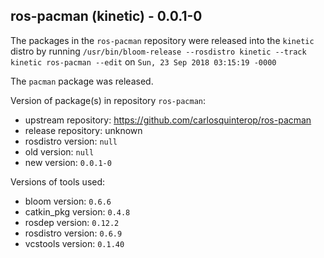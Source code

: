 ## ros-pacman (kinetic) - 0.0.1-0

The packages in the `ros-pacman` repository were released into the `kinetic` distro by running `/usr/bin/bloom-release --rosdistro kinetic --track kinetic ros-pacman --edit` on `Sun, 23 Sep 2018 03:15:19 -0000`

The `pacman` package was released.

Version of package(s) in repository `ros-pacman`:

- upstream repository: https://github.com/carlosquinterop/ros-pacman
- release repository: unknown
- rosdistro version: `null`
- old version: `null`
- new version: `0.0.1-0`

Versions of tools used:

- bloom version: `0.6.6`
- catkin_pkg version: `0.4.8`
- rosdep version: `0.12.2`
- rosdistro version: `0.6.9`
- vcstools version: `0.1.40`


